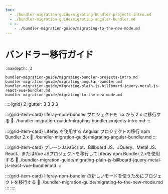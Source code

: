```yaml
---
toc:
  - ./bundler-migration-guide/migrating-bundler-projects-intro.md
  - ./bundler-migration-guide/migrating-angular-bundler.md
  - >-
    - ./bundler-migration-guide/migrating-to-the-new-mode.md
---
```

# バンドラー移行ガイド

```{toctree}
:maxdepth: 3

bundler-migration-guide/migrating-bundler-projects-intro.md
bundler-migration-guide/migrating-angular-bundler.md
bundler-migration-guide/migrating-plain-js-billboard-jquery-metal-js-react-vue-bundler.md
bundler-migration-guide/migrating-to-the-new-mode.md
```

::::{grid} 2
:gutter: 3 3 3 3

:::{grid-item-card} liferay-npm-bundler プロジェクトを 1.x から 2.x に移行する
:link: ./bundler-migration-guide/migrating-bundler-projects-intro.md
:::

:::{grid-item-card} Liferay を使用する Angular プロジェクトの移行 npm Bundler 2.x
:link: ./bundler-migration-guide/migrating-angular-bundler.md
:::

:::{grid-item-card} プレーンJavaScript、Billboard JS、JQuery、Metal JS、React、またはVue JSプロジェクトを移行してLiferay npm Bundler 2.xを使用する
:link: ./bundler-migration-guide/migrating-plain-js-billboard-jquery-metal-js-react-vue-bundler.md
:::

:::{grid-item-card} liferay-npm-bundler の新しいモードを使うためにプロジェクトを移行する
:link: ./bundler-migration-guide/migrating-to-the-new-mode.md
:::
::::

